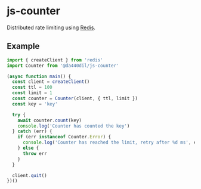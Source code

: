 # js-counter

Distributed rate limiting using [Redis](https://redis.io/).

## Example

```javascript
import { createClient } from 'redis'
import Counter from '@da440dil/js-counter'

(async function main() {
  const client = createClient()
  const ttl = 100
  const limit = 1
  const counter = Counter(client, { ttl, limit })
  const key = 'key'

  try {
    await counter.count(key)
    console.log('Counter has counted the key')
  } catch (err) {
    if (err instanceof Counter.Error) {
      console.log('Counter has reached the limit, retry after %d ms', err.ttl)
    } else {
      throw err
    }
  }

  client.quit()
})()
```